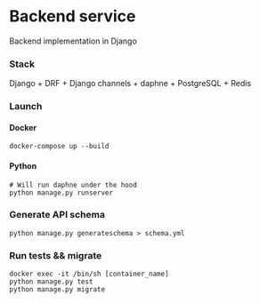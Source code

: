 # Backend service

Backend implementation in Django

### Stack

Django + DRF + Django channels + daphne + PostgreSQL + Redis

### Launch

#### Docker

```
docker-compose up --build
```

#### Python

```shell
# Will run daphne under the hood
python manage.py runserver
```

### Generate API schema

```
python manage.py generateschema > schema.yml
```

### Run tests && migrate

```
docker exec -it /bin/sh [container_name]
python manage.py test
python manage.py migrate
```
